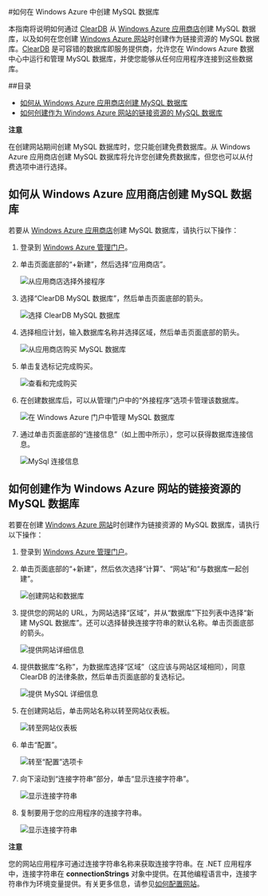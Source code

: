 ﻿#如何在 Windows Azure 中创建 MySQL 数据库

本指南将说明如何通过 [ClearDB] 从 [Windows Azure 应用商店]创建 MySQL 数据库，以及如何在您创建 [Windows Azure 网站][waws]时创建作为链接资源的 MySQL 数据库。[ClearDB] 是可容错的数据库即服务提供商，允许您在 Windows Azure 数据中心中运行和管理 MySQL 数据库，并使您能够从任何应用程序连接到这些数据库。

##目录
* [如何从 Windows Azure 应用商店创建 MySQL 数据库](#CreateFromStore)
* [如何创建作为 Windows Azure 网站的链接资源的 MySQL 数据库](#CreateForWebSite)

<div class="dev-callout"> 
<b>注意</b> 
<p>在创建网站期间创建 MySQL 数据库时，您只能创建免费数据库。从 Windows Azure 应用商店创建 MySQL 数据库将允许您创建免费数据库，但您也可以从付费选项中进行选择。</p>
</div>

<h2><a id="CreateFromStore"></a>如何从 Windows Azure 应用商店创建 MySQL 数据库</h2>

若要从 [Windows Azure 应用商店]创建 MySQL 数据库，请执行以下操作：

1. 登录到 [Windows Azure 管理门户][portal]。
2. 单击页面底部的“+新建”，然后选择“应用商店”。

	![从应用商店选择外接程序](./media/create-mysql-db/select-store.png)

3. 选择“ClearDB MySQL 数据库”，然后单击页面底部的箭头。

	![选择 ClearDB MySQL 数据库](./media/create-mysql-db/select-cleardb-mysql.png)

4. 选择相应计划，输入数据库名称并选择区域，然后单击页面底部的箭头。

	![从应用商店购买 MySQL 数据库](./media/create-mysql-db/purchase-mysql.png)

5. 单击复选标记完成购买。

	![查看和完成购买](./media/create-mysql-db/complete-mysql-purchase.png)

6. 在创建数据库后，可以从管理门户中的“外接程序”选项卡管理该数据库。

	![在 Windows Azure 门户中管理 MySQL 数据库](./media/create-mysql-db/manage-mysql-add-on.png)

7. 通过单击页面底部的“连接信息”（如上图中所示），您可以获得数据库连接信息。

	![MySql 连接信息](./media/create-mysql-db/mysql-conn-info.png)


<h2><a id="CreateForWebSite"></a>如何创建作为 Windows Azure 网站的链接资源的 MySQL 数据库</h2>

若要在创建 [Windows Azure 网站][waws]时创建作为链接资源的 MySQL 数据库，请执行以下操作：

1. 登录到 [Windows Azure 管理门户][portal]。
2. 单击页面底部的“+新建”，然后依次选择“计算”、“网站”和“与数据库一起创建”。

	![创建网站和数据库](./media/create-mysql-db/custom_create.png)

3. 提供您的网站的 URL，为网站选择“区域”，并从“数据库”下拉列表中选择“新建 MySQL 数据库”。还可以选择替换连接字符串的默认名称。单击页面底部的箭头。

	![提供网站详细信息](./media/create-mysql-db/provide-website-details.png)

4. 提供数据库“名称”，为数据库选择“区域”（这应该与网站区域相同），同意 ClearDB 的法律条款，然后单击页面底部的复选标记。

	![提供 MySQL 详细信息](./media/create-mysql-db/provide-mysql-details.png)

5. 在创建网站后，单击网站名称以转至网站仪表板。

	![转至网站仪表板](./media/create-mysql-db/go-to-website-dashboard.png)

6. 单击“配置”。

	![转至“配置”选项卡](./media/create-mysql-db/go-to-configure-tab.png)

7. 向下滚动到“连接字符串”部分，单击“显示连接字符串”。

	![显示连接字符串](./media/create-mysql-db/show-conn-string.png)

8. 复制要用于您的应用程序的连接字符串。

	![显示连接字符串](./media/create-mysql-db/shown-conn-string.png)

<div class="dev-callout"> 
<b>注意</b> 
<p>您的网站应用程序可通过连接字符串名称来获取连接字符串。在 .NET 应用程序中，连接字符串在 <b>connectionStrings</b> 对象中提供。在其他编程语言中，连接字符串作为环境变量提供。有关更多信息，请参见<a href="/zh-cn/manage/services/web-sites/how-to-configure-websites/">如何配置网站</a>。</p>
</div>

[ClearDB]:http://www.cleardb.com/
[waws]:/zh-cn/manage/services/web-sites/
[Windows Azure 应用商店]:/zh-cn/store/overview/
[portal]:http://manage.windowsazure.com

